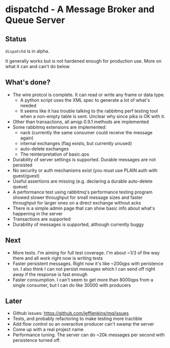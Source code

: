 # dispatchd - A Message Broker and Queue Server

## Status

`dispatchd` is in alpha.

It generally works but is not hardened enough for production use. More on what it can and can't do below

## What's done?

* The wire protcol is complete. It can read or write any frame or data type.
  * A python script uses the XML spec to generate a lot of what's needed
  * It seems like it has trouble talking to the rabbitmq perf testing
    tool when a non-empty table is sent. Unclear why since pika is OK with it.
* Other than transactions, all amqp 0.9.1 methods are implemented
* Some rabbitmq extensions are implemented:
  * nack (currently the same consumer could receive the message again)
  * internal exchanges (flag exists, but currently unused)
  * auto-delete exchanges
  * The reinterpretation of basic.qos
* Durability of server settings is supported. Durable messages are not persisted
* No security or auth mechanisms exist (you must use PLAIN auth with
  guest/guest)
* Useful assertions are missing (e.g. declaring a durable auto-delete queue)
* A performance test using rabbitmq's performance testing program showed
  slower throughput for small message sizes and faster throughput for larger
  ones on a direct exchange without acks
* There is a simple admin page that can show basic info about what's
  happening in the server
* Transactions are supported
* Durability of messages is supported, although currently buggy

## Next

* More tests. I'm aiming for full test coverage. I'm about ~1/3 of the way
  there and all work right now is writing tests
* Faster persistent messages. Right now it's like ~200qps with peristence
  on. I also think I can not persist messages which I can send off right
  away if the response is fast enough
* Faster consumption. I can't seem to get more than 8000qps from a single
  consumer, but I can do like 30000 with producers

## Later

* Github issues: https://github.com/jeffjenkins/mq/issues
* Tests, and probably refactoring to make testing more tractible
* Add flow control so an overactive producer can't swamp the server
* Come up with a real project name
* Performance tuning. The server can do ~20k messages per second with persistence turned off.